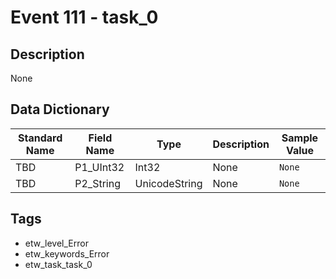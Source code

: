 # Event 111 - task_0

## Description
None

## Data Dictionary
|Standard Name|Field Name|Type|Description|Sample Value|
|---|---|---|---|---|
|TBD|P1_UInt32|Int32|None|`None`|
|TBD|P2_String|UnicodeString|None|`None`|

## Tags
* etw_level_Error
* etw_keywords_Error
* etw_task_task_0